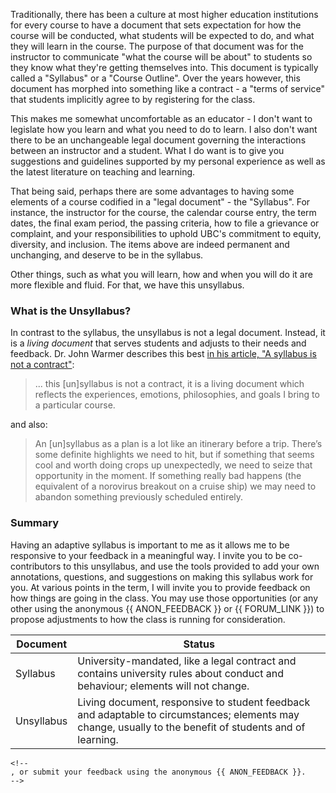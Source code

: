 Traditionally, there has been a culture at most higher education institutions for every course to have a document that sets expectation for how the course will be conducted, what students will be expected to do, and what they will learn in the course.
The purpose of that document was for the instructor to communicate "what the course will be about" to students so they know what they're getting themselves into.
This document is typically called a "Syllabus" or a "Course Outline".
Over the years however, this document has morphed into something like a contract - a "terms of service" that students implicitly agree to by registering for the class.

This makes me somewhat uncomfortable as an educator - I don't want to legislate how you learn and what you need to do to learn.
I also don't want there to be an unchangeable legal document governing the interactions between an instructor and a student.
What I do want is to give you suggestions and guidelines supported by my personal experience as well as the latest literature on teaching and learning.

That being said, perhaps there are some advantages to having some elements of a course codified in a "legal document" - the "Syllabus".
For instance, the instructor for the course, the calendar course entry, the term dates, the final exam period, the passing criteria, how to file a grievance or complaint, and your responsibilities to uphold UBC's commitment to equity, diversity, and inclusion.
The items above are indeed permanent and unchanging, and deserve to be in the syllabus. 

Other things, such as what you will learn, how and when you will do it are more flexible and fluid.
For that, we have this unsyllabus.

### What is the Unsyllabus? 

In contrast to the syllabus, the unsyllabus is not a legal document. Instead, it is a *living document* that serves students and adjusts to their needs and feedback.
Dr. John Warmer describes this best [in his article, "A syllabus is not a contract"](https://www.insidehighered.com/blogs/just-visiting/syllabus-not-contract):

> ... this [un]syllabus is not a contract, it is a living document which reflects the experiences, emotions, philosophies, and goals I bring to a particular course.

and also: 

> An [un]syllabus as a plan is a lot like an itinerary before a trip. 
> There’s some definite highlights we need to hit, but if something that seems cool and worth doing crops up unexpectedly, we need to seize that opportunity in the moment. 
> If something really bad happens (the equivalent of a norovirus breakout on a cruise ship) we may need to abandon something previously scheduled entirely.

### Summary

Having an adaptive syllabus is important to me as it allows me to be responsive to your feedback in a meaningful way.
I invite you to be co-contributors to this unsyllabus, and use the tools provided to add your own annotations, questions, and suggestions on making this syllabus work for you.
At various points in the term, I will invite you to provide feedback on how things are going in the class.
You may use those opportunities (or any other using the anonymous {{ ANON_FEEDBACK }} or {{ FORUM_LINK }}) to propose adjustments to how the class is running for consideration.

| Document   | Status                                                                                                                                   |
|------------|------------------------------------------------------------------------------------------------------------------------------------------|
| Syllabus   | University-mandated, like a legal contract and contains university rules about conduct and behaviour;  elements will not change.                                                                   |
| Unsyllabus | Living document, responsive to student feedback and adaptable to circumstances; elements may change, usually to the benefit of students and of learning. |

```{important} Please note that I have your best interests in mind, and it is highly unlikely that I will ever change the unsyllabus in a way that negatively affects the class, or even individual students. If you believe a change is affecting you negatively, please reach out to me on {{ FORUM_LINK }}.
<!--
, or submit your feedback using the anonymous {{ ANON_FEEDBACK }}.
-->
```